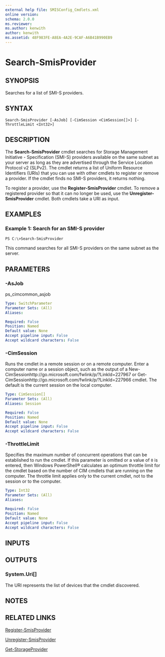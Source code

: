 ```yaml
---
external help file: SMISConfig_Cmdlets.xml
online version: 
schema: 2.0.0
ms.reviewer:
ms.author: kenwith
author: kenwith
ms.assetid: 48F983FE-A8EA-4A2E-9CAF-A6B41B990EB9
---
```


# Search-SmisProvider

## SYNOPSIS
Searches for a list of SMI-S providers.

## SYNTAX

```
Search-SmisProvider [-AsJob] [-CimSession <CimSession[]>] [-ThrottleLimit <Int32>]
```

## DESCRIPTION
The **Search-SmisProvider** cmdlet searches for Storage Management Initiative - Specification (SMI-S) providers available on the same subnet as your server as long as they are advertised through the Service Location Protocol v2 (SLPv2).
The cmdlet returns a list of Uniform Resource Identifiers (URIs) that you can use with other cmdlets to register or remove a provider.
If the cmdlet finds no SMI-S providers, it returns nothing.

To register a provider, use the **Register-SmisProvider** cmdlet.
To remove a registered provider so that it can no longer be used, use the **Unregister-SmisProvider** cmdlet.
Both cmdlets take a URI as input.

## EXAMPLES

### Example 1: Search for an SMI-S provider
```
PS C:\>Search-SmisProvider
```

This command searches for all SMI-S providers on the same subnet as the server.

## PARAMETERS

### -AsJob
ps_cimcommon_asjob

```yaml
Type: SwitchParameter
Parameter Sets: (All)
Aliases: 

Required: False
Position: Named
Default value: None
Accept pipeline input: False
Accept wildcard characters: False
```

### -CimSession
Runs the cmdlet in a remote session or on a remote computer.
Enter a computer name or a session object, such as the output of a New-CimSessionhttp://go.microsoft.com/fwlink/p/?LinkId=227967 or Get-CimSessionhttp://go.microsoft.com/fwlink/p/?LinkId=227966 cmdlet.
The default is the current session on the local computer.

```yaml
Type: CimSession[]
Parameter Sets: (All)
Aliases: Session

Required: False
Position: Named
Default value: None
Accept pipeline input: False
Accept wildcard characters: False
```

### -ThrottleLimit
Specifies the maximum number of concurrent operations that can be established to run the cmdlet.
If this parameter is omitted or a value of `0` is entered, then Windows PowerShell® calculates an optimum throttle limit for the cmdlet based on the number of CIM cmdlets that are running on the computer.
The throttle limit applies only to the current cmdlet, not to the session or to the computer.

```yaml
Type: Int32
Parameter Sets: (All)
Aliases: 

Required: False
Position: Named
Default value: None
Accept pipeline input: False
Accept wildcard characters: False
```

## INPUTS

## OUTPUTS

### System.Uri[]
The URI represents the list of devices that the cmdlet discovered.

## NOTES

## RELATED LINKS

[Register-SmisProvider](./Register-SmisProvider.md)

[Unregister-SmisProvider](./Unregister-SmisProvider.md)

[Get-StorageProvider](../Storage2_Cmdlets/Get-StorageProvider.md)

